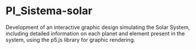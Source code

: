 # PI_Sistema-solar
Development of an interactive graphic design simulating the Solar System, including detailed information on each planet and element present in the system, using the p5.js library for graphic rendering.
